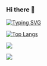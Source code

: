 ### Hi there 👋  

[![Typing SVG](https://readme-typing-svg.herokuapp.com?color=%2336BCF7&lines=I+am+studing+at+BSUIR+and+majoring+computer+science)](https://git.io/typing-svg)

[![Top Langs](https://github-readme-stats.vercel.app/api/top-langs/?username=Elizabeth379&layout=compact&theme=solarized_dark)](https://github.com/Elizabeth379/github-readme-stats)

![](https://github-profile-summary-cards.vercel.app/api/cards/profile-details?username=Elizabeth379&theme=solarized_dark)

![](https://github-profile-summary-cards.vercel.app/api/cards/stats?username=Elizabeth379&theme=solarized_dark)



<!--
**Elizabeth379/Elizabeth379** is a ✨ _special_ ✨ repository because its `README.md` (this file) appears on your GitHub profile.

Here are some ideas to get you started:

- 🔭 I’m currently working on ...
- 🌱 I’m currently learning ...
- 👯 I’m looking to collaborate on ...
- 🤔 I’m looking for help with ...
- 💬 Ask me about ...
- 📫 How to reach me: ...
- 😄 Pronouns: ...
- ⚡ Fun fact: ...
-->
